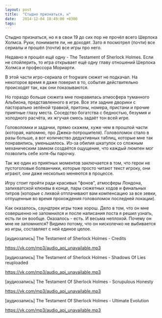 ```yaml
---
layout: post
title:  "Стыдно признаться, н"
date:   2014-12-04 18:49:00 +0300
tags:   
---
```


Стыдно признаться, но я в свои 19 до сих пор не прочёл всего Шерлока Холмса. Руки, понимаете ли, не доходят. Зато я посмотрел (почти) все сериалы и прошёл (почти) все игры про него.

Недавно я прошёл ещё одну - The Testament of Sherlock Holmes. Если не спойлерить, то игра открывает ещё одну главу отношений Шерлока Холмса и профессора Мориарти. 

<!--excerpt-->

В этой части игро-сериала от frogware сюжет не подкачал. На некоторое время я даже поверил в то, события действительно происходят так, как они показываются.

Но гораздо больше сюжета мне понравилась атмосфера туманного Альбиона, представленного в игре. Все эти задние дворики с пасторально зелёной травкой, притоны, номера, пристани и прочие приятные глазу места. Соседство богатства с бедностью, безумия и холодного расчёта, их жгучая смесь задаёт тон всей игре.

Головоломки и задачки, прямо скажем, хуже чем в прошлой части (которая, напомню, про Джека-потрошителя). Головоломок стало в разы больше, а вот количество дедуктивных таблиц, которые мне так понравились, уменьшилось. Из-за обилия шкатулок со сложным механическим замком создаётся ощущение, что каждый люмпен мог позволить себе хотя-бы парочку.

Так же один из приятных моментов заключается в том, что герои не пустоголовые болванчики, которые просто читают текст игроку, они играют, они даже несколько меняются в процессе.

Игру стоит пройти ради красивых "фонов", атмосферы Лондона, залихватской клюквы в конце, пары сюжетных ходов и финальных титров (которые с лихвой отплачивают вам компенсацию за все зевки, отпущенные во время прохождения головоломок последней локации).

Как оказалось, саундтрек игры тоже хорош. Дело в том, что он мне совершенно не запомнился и после написания поста я решил узнать, есть ли он вообще. Оказалось - есть. И весьма неплохой. Почему он мне не запомнился? Видимо потому, что он нисколечко не выбивается из игры, составляет с ней единое целое.

[аудиозапись] The Testament of Sherlock Holmes - Credits

https://vk.com/mp3/audio_api_unavailable.mp3

[аудиозапись] The Testament of Sherlock Holmes - Shadows Of Lies reuploaded

https://vk.com/mp3/audio_api_unavailable.mp3

[аудиозапись] The Testament Of Sherlock Holmes - Scrupulous Honesty

https://vk.com/mp3/audio_api_unavailable.mp3

[аудиозапись] The Testament Of Sherlock Holmes - Ultimate Evolution

https://vk.com/mp3/audio_api_unavailable.mp3
